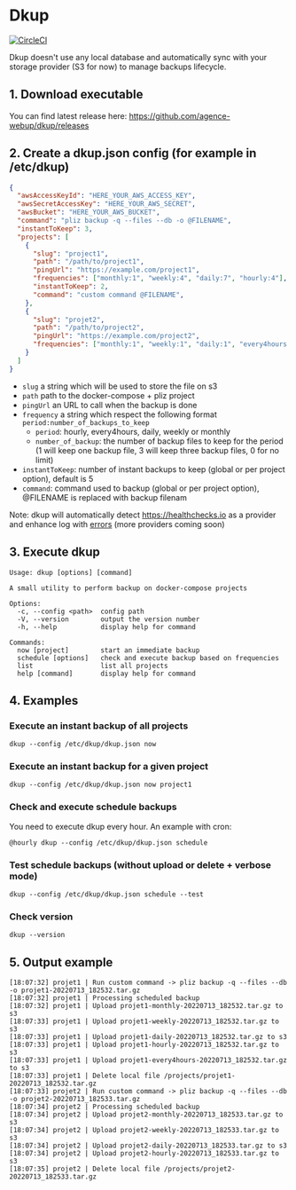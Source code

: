 # Dkup

[![CircleCI](https://circleci.com/gh/agence-webup/dkup.svg?style=svg)](https://circleci.com/gh/agence-webup/dkup)

Dkup doesn't use any local database and automatically sync with your storage provider (S3 for now) to manage backups lifecycle.

## 1. Download executable 

You can find latest release here: https://github.com/agence-webup/dkup/releases

## 2. Create a dkup.json config (for example in /etc/dkup)

```json
{
  "awsAccessKeyId": "HERE_YOUR_AWS_ACCESS_KEY",
  "awsSecretAccessKey": "HERE_YOUR_AWS_SECRET",
  "awsBucket": "HERE_YOUR_AWS_BUCKET",
  "command": "pliz backup -q --files --db -o @FILENAME",
  "instantToKeep": 3,
  "projects": [
    {
      "slug": "project1",
      "path": "/path/to/project1",
      "pingUrl": "https://example.com/project1",
      "frequencies": ["monthly:1", "weekly:4", "daily:7", "hourly:4"],
      "instantToKeep": 2,
      "command": "custom command @FILENAME",
    },
    {
      "slug": "projet2",
      "path": "/path/to/project2",
      "pingUrl": "https://example.com/project2",
      "frequencies": ["monthly:1", "weekly:1", "daily:1", "every4hours:6"]
    }
  ]
}
```

* `slug` a string which will be used to store the file on s3
* `path` path to the docker-compose + pliz project
* `pingUrl` an URL to call when the backup is done 
* `frequency` a string which respect the following format `period:number_of_backups_to_keep`
  * `period`: hourly, every4hours, daily, weekly or monthly
  * `number_of_backup`: the number of backup files to keep for the period (1 will keep one backup file, 3 will keep three backup files, 0 for no limit)
* `instantToKeep`: number of instant backups to keep (global or per project option), default is 5
* `command`: command used to backup (global or per project option), @FILENAME is replaced with backup filenam

Note: dkup will automatically detect https://healthchecks.io as a provider and enhance log with [errors](https://healthchecks.io/docs/attaching_logs/) (more providers coming soon)

## 3. Execute dkup

```
Usage: dkup [options] [command]

A small utility to perform backup on docker-compose projects

Options:
  -c, --config <path>  config path
  -V, --version        output the version number
  -h, --help           display help for command

Commands:
  now [project]        start an immediate backup
  schedule [options]   check and execute backup based on frequencies
  list                 list all projects
  help [command]       display help for command
```

## 4. Examples

### Execute an instant backup of all projects

```
dkup --config /etc/dkup/dkup.json now
```

### Execute an instant backup for a given project

```
dkup --config /etc/dkup/dkup.json now project1
```

### Check and execute schedule backups

You need to execute dkup every hour. An example with cron:

```
@hourly dkup --config /etc/dkup/dkup.json schedule
```
 
### Test schedule backups (without upload or delete + verbose mode)

```
dkup --config /etc/dkup/dkup.json schedule --test
```

### Check version

```
dkup --version
```

## 5. Output example

```
[18:07:32] projet1 | Run custom command -> pliz backup -q --files --db -o projet1-20220713_182532.tar.gz
[18:07:32] projet1 | Processing scheduled backup
[18:07:32] projet1 | Upload projet1-monthly-20220713_182532.tar.gz to s3
[18:07:33] projet1 | Upload projet1-weekly-20220713_182532.tar.gz to s3
[18:07:33] projet1 | Upload projet1-daily-20220713_182532.tar.gz to s3
[18:07:33] projet1 | Upload projet1-hourly-20220713_182532.tar.gz to s3
[18:07:33] projet1 | Upload projet1-every4hours-20220713_182532.tar.gz to s3
[18:07:33] projet1 | Delete local file /projects/projet1-20220713_182532.tar.gz
[18:07:33] projet2 | Run custom command -> pliz backup -q --files --db -o projet2-20220713_182533.tar.gz
[18:07:34] projet2 | Processing scheduled backup
[18:07:34] projet2 | Upload projet2-monthly-20220713_182533.tar.gz to s3
[18:07:34] projet2 | Upload projet2-weekly-20220713_182533.tar.gz to s3
[18:07:34] projet2 | Upload projet2-daily-20220713_182533.tar.gz to s3
[18:07:34] projet2 | Upload projet2-hourly-20220713_182533.tar.gz to s3
[18:07:35] projet2 | Delete local file /projects/projet2-20220713_182533.tar.gz
```
